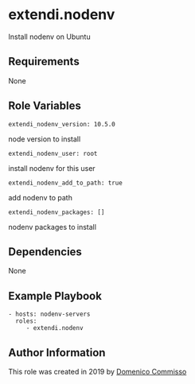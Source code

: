 extendi.nodenv
=========

Install nodenv on Ubuntu

Requirements
------------

None

Role Variables
--------------

    extendi_nodenv_version: 10.5.0

node version to install

    extendi_nodenv_user: root

install nodenv for this user

    extendi_nodenv_add_to_path: true

add nodenv to path

    extendi_nodenv_packages: []

nodenv packages to install

Dependencies
------------

None

Example Playbook
----------------

    - hosts: nodenv-servers
      roles:
         - extendi.nodenv

Author Information
------------------

This role was created in 2019 by [Domenico Commisso](mailto:commisso@extendi.it)

